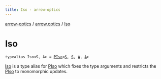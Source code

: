 ```yaml
---
title: Iso - arrow-optics
---
```


[arrow-optics](../index.html) / [arrow.optics](index.html) / [Iso](./-iso.html)

# Iso

`typealias Iso<S, A> = `[`PIso`](-p-iso/index.html)`<`[`S`](-iso.html#S)`, `[`S`](-iso.html#S)`, `[`A`](-iso.html#A)`, `[`A`](-iso.html#A)`>`

[Iso](./-iso.html) is a type alias for [PIso](-p-iso/index.html) which fixes the type arguments
and restricts the [PIso](-p-iso/index.html) to monomorphic updates.

